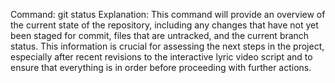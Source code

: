 Command: git status
Explanation: This command will provide an overview of the current state of the repository, including any changes that have not yet been staged for commit, files that are untracked, and the current branch status. This information is crucial for assessing the next steps in the project, especially after recent revisions to the interactive lyric video script and to ensure that everything is in order before proceeding with further actions.
